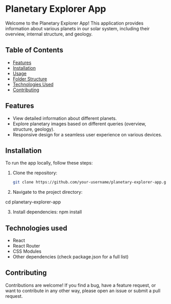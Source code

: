 # Planetary Explorer App

Welcome to the Planetary Explorer App! This application provides information about various planets in our solar system, including their overview, internal structure, and geology.

## Table of Contents

- [Features](#features)
- [Installation](#installation)
- [Usage](#usage)
- [Folder Structure](#folder-structure)
- [Technologies Used](#technologies-used)
- [Contributing](#contributing)

## Features

- View detailed information about different planets.
- Explore planetary images based on different queries (overview, structure, geology).
- Responsive design for a seamless user experience on various devices.

## Installation

To run the app locally, follow these steps:

1. Clone the repository:

   ```bash
   git clone https://github.com/your-username/planetary-explorer-app.git

2. Navigate to the project directory:

cd planetary-explorer-app

3. Install dependencies:
npm install

## Technologies used

* React
* React Router
* CSS Modules
* Other dependencies (check package.json for a full list)

## Contributing
Contributions are welcome! If you find a bug, have a feature request, or want to contribute in any other way, please open an issue or submit a pull request.

